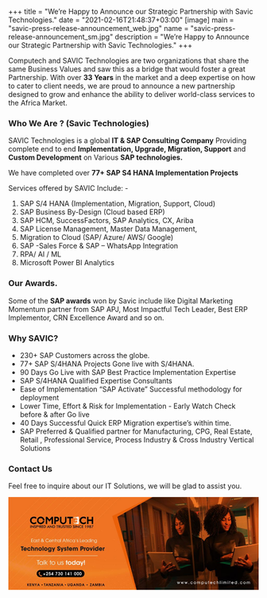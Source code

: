 +++
title = "We’re Happy to Announce our Strategic Partnership with Savic Technologies."
date = "2021-02-16T21:48:37+03:00"
[image]
  main = "savic-press-release-announcement_web.jpg"
  name = "savic-press-release-announcement_sm.jpg"
  description = "We’re Happy to Announce our Strategic Partnership with Savic Technologies."
+++

Computech and SAVIC Technologies are two organizations that share the same Business Values and saw this as a bridge that would foster a great Partnership.  With over __33 Years__ in the market and a deep expertise on how to cater to client needs, we are proud to announce a new partnership designed to grow and enhance the ability to deliver world-class services to  the Africa Market.

### Who We Are ? (Savic Technologies)

SAVIC Technologies is a global __IT & SAP Consulting Company__ Providing complete end to end __Implementation, Upgrade, Migration, Support__ and __Custom Development__ on Various __SAP technologies.__ 

We have completed over __77+ SAP S4 HANA Implementation Projects__

Services offered by SAVIC Include: -

1. SAP S/4 HANA (Implementation, Migration, Support, Cloud)
2. SAP Business By-Design (Cloud based ERP)
3. SAP HCM, SuccessFactors, SAP Analytics, CX, Ariba
4. SAP License Management, Master Data Management, 
5. Migration to Cloud (SAP/ Azure/ AWS/ Google)
6. SAP -Sales Force & SAP – WhatsApp Integration
7. RPA/ AI / ML 
8. Microsoft Power BI Analytics

### Our Awards.

Some of the __SAP awards__ won by Savic include like Digital Marketing Momentum partner from SAP APJ, Most Impactful Tech Leader, Best ERP Implementor, CRN Excellence Award and so on.

### Why SAVIC?

- 230+ SAP Customers across the globe.
- 77+ SAP S/4HANA Projects Gone live with S/4HANA.
- 90 Days Go Live with SAP Best Practice Implementation Expertise             
- SAP S/4HANA Qualified Expertise Consultants 
- Ease of Implementation “SAP Activate” Successful methodology for deployment 
- Lower Time, Effort & Risk for Implementation - Early Watch Check before & after Go live 
- 40 Days Successful Quick ERP Migration expertise’s within time. 
- SAP Preferred & Qualified partner for Manufacturing, CPG, Real Estate, Retail , Professional Service,  Process Industry & Cross Industry Vertical Solutions 

### Contact Us

Feel free to inquire about our IT Solutions, we will be glad to assist you. 

[![](/images/computech-main-mage.jpg)](tel:+254730141000)
